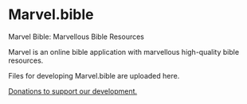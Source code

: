# Marvel.bible

Marvel Bible: Marvellous Bible Resources

Marvel is an online bible application with marvellous high-quality bible resources.

Files for developing Marvel.bible are uploaded here.

<a href='https://www.paypal.me/MarvelBible'>Donations to support our development.</a>
